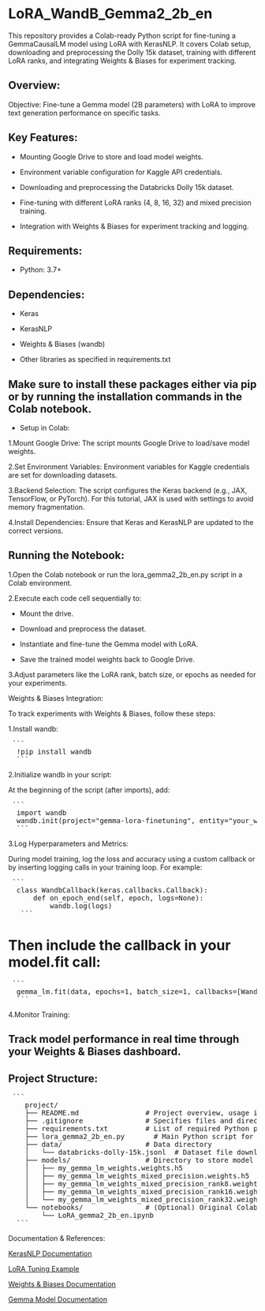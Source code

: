 # LoRA_WandB_Gemma2_2b_en
This repository provides a Colab-ready Python script for fine-tuning a GemmaCausalLM model using LoRA with KerasNLP. It covers Colab setup, downloading and preprocessing the Dolly 15k dataset, training with different LoRA ranks, and integrating Weights &amp; Biases for experiment tracking.


## Overview:

Objective: Fine-tune a Gemma model (2B parameters) with LoRA to improve text generation performance on specific tasks.

## Key Features:
  * Mounting Google Drive to store and load model weights.
   
  * Environment variable configuration for Kaggle API credentials.
   
  * Downloading and preprocessing the Databricks Dolly 15k dataset.
   
  * Fine-tuning with different LoRA ranks (4, 8, 16, 32) and mixed precision training.
   
  * Integration with Weights & Biases for experiment tracking and logging.

## Requirements:
 
  * Python: 3.7+

## Dependencies:
 
  * Keras
  
  * KerasNLP
   
  * Weights & Biases (wandb)
   
  * Other libraries as specified in requirements.txt
  
## Make sure to install these packages either via pip or by running the installation commands in the Colab notebook.

  * Setup in Colab:
  
   1.Mount Google Drive: The script mounts Google Drive to load/save model weights.
   
   2.Set Environment Variables: Environment variables for Kaggle credentials are set for downloading datasets.
   
   3.Backend Selection: The script configures the Keras backend (e.g., JAX, TensorFlow, or PyTorch). For this tutorial, JAX is used with settings to avoid memory fragmentation.
   
   4.Install Dependencies: Ensure that Keras and KerasNLP are updated to the correct versions.

## Running the Notebook:

 1.Open the Colab notebook or run the lora_gemma2_2b_en.py script in a Colab environment.
 
 2.Execute each code cell sequentially to:
 
   * Mount the drive.
   
   * Download and preprocess the dataset.
   
   * Instantiate and fine-tune the Gemma model with LoRA.
   
   * Save the trained model weights back to Google Drive.
  
3.Adjust parameters like the LoRA rank, batch size, or epochs as needed for your experiments.

  Weights & Biases Integration:
  
  To track experiments with Weights & Biases, follow these steps:
  
  1.Install wandb:
  <pre lang="no-highlight"> ```
  !pip install wandb 
  ```</pre>

2.Initialize wandb in your script:

  At the beginning of the script (after imports), add:
  
  <pre lang="no-highlight"> ```
  import wandb
  wandb.init(project="gemma-lora-finetuning", entity="your_wandb_username")
  ``` </pre>

3.Log Hyperparameters and Metrics:

During model training, log the loss and accuracy using a custom callback or by inserting logging calls in your training loop. For example:

  <pre lang="no-highlight"> ```
  class WandbCallback(keras.callbacks.Callback):
      def on_epoch_end(self, epoch, logs=None):
          wandb.log(logs)
   ``` </pre>

# Then include the callback in your model.fit call:

  <pre lang="no-highlight"> ```
  gemma_lm.fit(data, epochs=1, batch_size=1, callbacks=[WandbCallback()])
  ``` </pre>

4.Monitor Training:

## Track model performance in real time through your Weights & Biases dashboard.

## Project Structure:

  <pre lang="no-highlight"> ```
    project/
    ├── README.md                # Project overview, usage instructions, and background information (this file)
    ├── .gitignore               # Specifies files and directories to be ignored by Git
    ├── requirements.txt         # List of required Python packages (keras, keras-nlp, wandb, etc.)
    ├── lora_gemma2_2b_en.py       # Main Python script for fine-tuning the Gemma model
    ├── data/                    # Data directory
    │   └── databricks-dolly-15k.jsonl  # Dataset file downloaded during execution
    ├── models/                  # Directory to store model weights
    │   ├── my_gemma_lm_weights.weights.h5
    │   ├── my_gemma_lm_weights_mixed_precision.weights.h5
    │   ├── my_gemma_lm_weights_mixed_precision_rank8.weights.h5
    │   ├── my_gemma_lm_weights_mixed_precision_rank16.weights.h5
    │   └── my_gemma_lm_weights_mixed_precision_rank32.weights.h5
    └── notebooks/               # (Optional) Original Colab notebook files
        └── LoRA_gemma2_2b_en.ipynb
  ``` </pre>

Documentation & References:

[KerasNLP Documentation](https://keras.io/keras_hub/api/)

[LoRA Tuning Example](https://keras.io/examples/nlp/parameter_efficient_finetuning_of_gpt2_with_lora/)

[Weights & Biases Documentation](https://docs.wandb.ai/guides/track/launch/)

[Gemma Model Documentation](https://ai.google.dev/gemma/docs/get_started)
